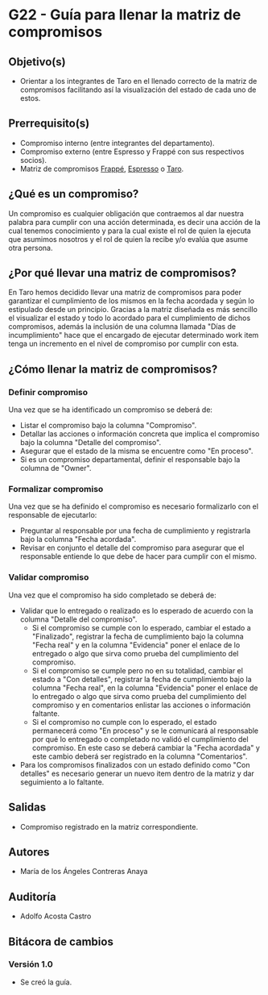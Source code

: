 # G22 - Guía para llenar la matriz de compromisos

## Objetivo(s)

- Orientar a los integrantes de Taro en el llenado correcto de la matriz de compromisos facilitando así la visualización del estado de cada uno de estos.

## Prerrequisito(s)

- Compromiso interno (entre integrantes del departamento).
- Compromiso externo (entre Espresso y Frappé con sus respectivos socios).
- Matriz de compromisos [Frappé](https://docs.google.com/spreadsheets/d/13DkKZZyyB2OHshchbra921zE3AGMBl91GKeLuofNgL8/edit#gid=866452596), [Espresso](https://docs.google.com/spreadsheets/d/13DkKZZyyB2OHshchbra921zE3AGMBl91GKeLuofNgL8/edit#gid=0) o [Taro](https://docs.google.com/spreadsheets/d/13DkKZZyyB2OHshchbra921zE3AGMBl91GKeLuofNgL8/edit#gid=14619367).

## ¿Qué es un compromiso?

Un compromiso es cualquier obligación que contraemos al dar nuestra palabra para cumplir con una acción determinada, es decir una acción de la cual tenemos conocimiento y para la cual existe el rol de quien la ejecuta que asumimos nosotros y el rol de quien la recibe y/o evalúa que asume otra persona.

## ¿Por qué llevar una matriz de compromisos?

En Taro hemos decidido llevar una matriz de compromisos para poder garantizar el cumplimiento de los mismos en la fecha acordada y según lo estipulado desde un principio. Gracias a la matriz diseñada es más sencillo el visualizar el estado y todo lo acordado para el cumplimiento de dichos compromisos, además la inclusión de una columna llamada "Días de incumplimiento" hace que el encargado de ejecutar determinado work item tenga un incremento en el nivel de compromiso por cumplir con esta.

## ¿Cómo llenar la matriz de compromisos?

### Definir compromiso

Una vez que se ha identificado un compromiso se deberá de:

- Listar el compromiso bajo la columna "Compromiso".
- Detallar las acciones o información concreta que implica el compromiso bajo la columna "Detalle del compromiso".
- Asegurar que el estado de la misma se encuentre como "En proceso".
- Si es un compromiso departamental, definir el responsable bajo la columna de "Owner".

### Formalizar compromiso

Una vez que se ha definido el compromiso es necesario formalizarlo con el responsable de ejecutarlo:

- Preguntar al responsable por una fecha de cumplimiento y registrarla bajo la columna "Fecha acordada".
- Revisar en conjunto el detalle del compromiso para asegurar que el responsable entiende lo que debe de hacer para cumplir con el mismo.

### Validar compromiso

Una vez que el compromiso ha sido completado se deberá de:

- Validar que lo entregado o realizado es lo esperado de acuerdo con la columna "Detalle del compromiso".
  - Si el compromiso se cumple con lo esperado, cambiar el estado a "Finalizado", registrar la fecha de cumplimiento bajo la columna "Fecha real" y en la columna "Evidencia" poner el enlace de lo entregado o algo que sirva como prueba del cumplimiento del compromiso.
  - Si el compromiso se cumple pero no en su totalidad, cambiar el estado a "Con detalles", registrar la fecha de cumplimiento bajo la columna "Fecha real", en la columna "Evidencia" poner el enlace de lo entregado o algo que sirva como prueba del cumplimiento del compromiso y en comentarios enlistar las acciones o información faltante.
  - Si el compromiso no cumple con lo esperado, el estado permanecerá como "En proceso" y se le comunicará al responsable por qué lo entregado o completado no validó el cumplimiento del compromiso. En este caso se deberá cambiar la "Fecha acordada" y este cambio deberá ser registrado en la columna "Comentarios".
- Para los compromisos finalizados con un estado definido como "Con detalles" es necesario generar un nuevo item dentro de la matriz y dar seguimiento a lo faltante.

## Salidas

- Compromiso registrado en la matriz correspondiente.

## Autores

- María de los Ángeles Contreras Anaya

## Auditoría

- Adolfo Acosta Castro

## Bitácora de cambios

### Versión 1.0

- Se creó la guía.
